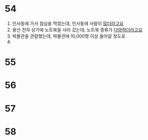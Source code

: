 # 54
1. 인사동에 가서 점심을 먹었는데, 인사동에 사람이 <u>많더라고요</u>
2. 용산 전자 상가에 노트북을 사러 갔는데, 노트북 종류가 <u>다양하더라고요</u>
3. 박물관을 관람했는데, 박물관에 10,000명 이상 들어갈 정도로 <u></u>
4. <u></u>
# 55
# 56
# 57
# 58